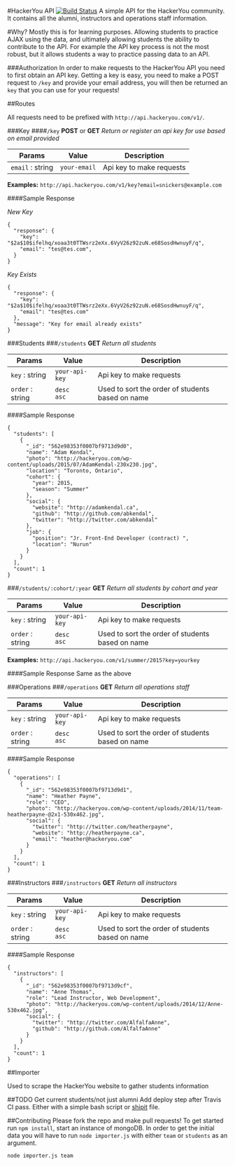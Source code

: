 #HackerYou API [![Build Status](https://travis-ci.org/HackerYou/hackeryou-api.svg)](https://travis-ci.org/HackerYou/hackeryou-api)
A simple API for the HackerYou community. It contains all the alumni, instructors and operations staff information.

#Why?
Mostly this is for learning purposes. Allowing students to practice AJAX using the data, and ultimately allowing students the ability to contribute to the API. For example the API key process is not the most robust, but it allows students a way to practice passing data to an API.

###Authorization 
In order to make requests to the HackerYou API you need to first obtain an API key. Getting a key is easy, you need to make a POST request to `/key` and provide your email address, you will then be returned an `key` that you can use for your requests!

##Routes

All requests need to be prefixed with `http://api.hackeryou.com/v1/`. 

###Key
####`/key`
**POST** or **GET** _Return or register an api key for use based on email provided_

Params | Value | Description
------ | ---- | ------
`email` : string | `your-email` | Api key to make requests

**Examples:** `http://api.hackeryou.com/v1/key?email=snickers@example.com` 

####Sample Response 

*New Key*

	{
	  "response": {
	    "key": "$2a$10$ifelhq/xoaa3t0TTWsrz2eXx.6VyV26z92zuN.e68SosdHwnuyF/q",
	    "email": "tes@tes.com",
	  }
	}
	
*Key Exists*

	{
	  "response": {
	    "key": "$2a$10$ifelhq/xoaa3t0TTWsrz2eXx.6VyV26z92zuN.e68SosdHwnuyF/q",
	    "email": "tes@tes.com"
	  },
	  "message": "Key for email already exists"
	}



###Students
###`/students`
<strong>GET</strong> _Return all students_

Params | Value | Description
------ | ---- | ------
`key` : string | `your-api-key` |  Api key to make requests
`order` : string | `desc`<br>`asc` | Used to sort the order of students based on name

####Sample Response 

	{
	  "students": [
	    {
	      "_id": "562e98353f0007bf9713d9d0",
	      "name": "Adam Kendal",
	      "photo": "http://hackeryou.com/wp-content/uploads/2015/07/AdamKendal-230x230.jpg",
	      "location": "Toronto, Ontario",
	      "cohort": {
	        "year": 2015,
	        "season": "Summer"
	      },
	      "social": {
	        "website": "http://adamkendal.ca",
	        "github": "http://github.com/abkendal",
	        "twitter": "http://twitter.com/abkendal"
	      },
	      "job": {
	        "position": "Jr. Front-End Developer (contract) ",
	        "location": "Nurun"
	      }
	    }
	  ],
	  "count": 1
	}

###`/students/:cohort/:year`
<strong>GET</strong> _Return all students by cohort and year_

Params | Value | Description
------ | ------ | ------
`key` : string | `your-api-key` |  Api key to make requests
`order` : string | `desc`<br>`asc` | Used to sort the order of students based on name

**Examples:** `http://api.hackeryou.com/v1/summer/2015?key=yourkey`

####Sample Response 
	Same as the above

###Operations
###`/operations`
<strong>GET</strong> _Return all operations staff_

Params | Value | Description
------ | ------ | ------
`key` : string | `your-api-key` | Api key to make requests
`order` : string | `desc`<br>`asc` | Used to sort the order of students based on name

####Sample Response 

	{
	  "operations": [
	    {
	      "_id": "562e98353f0007bf9713d9d1",
	      "name": "Heather Payne",
	      "role": "CEO",
	      "photo": "http://hackeryou.com/wp-content/uploads/2014/11/team-heatherpayne-@2x1-530x462.jpg",
	      "social": {
	        "twitter": "http://twitter.com/heatherpayne",
	        "website": "http://heatherpayne.ca",
	        "email": "heather@hackeryou.com"
	      }
	    }
	  ],
	  "count": 1
	}


###Instructors
###`/instructors`
<strong>GET</strong> _Return all instructors_

Params | Value | Description
------ | ------ | ------
`key` : string | `your-api-key` | Api key to make requests
`order` : string | `desc`<br>`asc` | Used to sort the order of students based on name

####Sample Response 

	{
	  "instructors": [
	    {
	      "_id": "562e98353f0007bf9713d9cf",
	      "name": "Anne Thomas",
	      "role": "Lead Instructor, Web Development",
	      "photo": "http://hackeryou.com/wp-content/uploads/2014/12/Anne-530x462.jpg",
	      "social": {
	        "twitter": "http://twitter.com/AlfalfaAnne",
	        "github": "http://github.com/AlfalfaAnne"
	      }
	    }
	  ],
	  "count": 1
	}


##Importer

Used to scrape the HackerYou website to gather students information

##TODO
Get current students/not just alumni
Add deploy step after Travis CI pass. Either with a simple bash script or [shipit](https://github.com/shipitjs/shipit) file.

##Contributing
Please fork the repo and make pull requests! 
To get started run `npm install`, start an instance of mongoDB. In order to get the initial data you will have to run `node importer.js` with either `team` or `students` as an argument.

	node importer.js team


